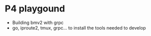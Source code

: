 # P4 playgound

* Building bmv2 with grpc
* go, iproute2, tmux, grpc... to install the tools needed to develop